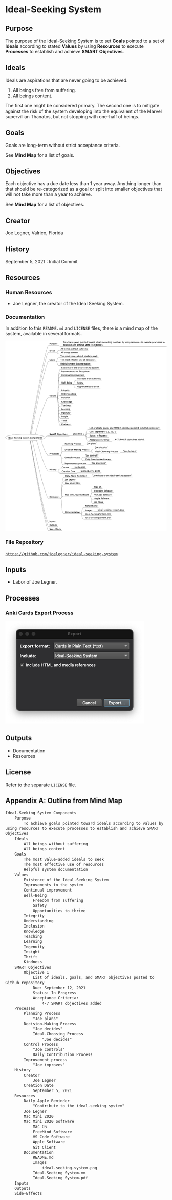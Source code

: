 # Ideal-Seeking System

## Purpose

The purpose of the Ideal-Seeking System is to set **Goals** pointed to a set of **Ideals** according to stated **Values** by using **Resources** to execute **Processes** to establish and achieve **SMART Objectives**.

## Ideals

Ideals are aspirations that are never going to be achieved.

1. All beings free from suffering.
1. All beings content.

The first one might be considered primary. The second one is to mitigate against the risk of the system developing into the equivalent of the Marvel supervillian Thanatos, but not stopping with one-half of beings.

## Goals

Goals are long-term without strict acceptance criteria.

See **Mind Map** for a list of goals.

## Objectives

Each objective has a due date less than 1 year away. Anything longer than that should be re-categorized as a goal or split into smaller objectives that will not take more than a year to achieve.

See **Mind Map** for a list of objectives.

## Creator

Joe Legner, Valrico, Florida

## History

September 5, 2021
: Initial Commit

## Resources

### Human Resources

- Joe Legner, the creator of the Ideal Seeking System.

### Documentation

In addition to this `README.md` and `LICENSE` files, there is a mind map of the system, available in several formats.

![Mind Map](images/ideal-seeking-system.png)

### File Repository

[`https://github.com/joelegner/ideal-seeking-system`](https://github.com/joelegner/ideal-seeking-system)

## Inputs

- Labor of Joe Legner.

## Processes

### Anki Cards Export Process

![Anki Card Export Dialog](images/anki-export-dialog.png)

## Outputs

- Documentation
- Resources

## License

Refer to the separate `LICENSE` file.

## Appendix A: Outline from Mind Map

```
Ideal-Seeking System Components
    Purpose
        To achieve goals pointed toward ideals according to values by using resources to execute processes to establish and achieve SMART Objectives
    Ideals
        All beings without suffering
        All beings content
    Goals
        The most value-added ideals to seek
        The most effective use of resources
        Helpful system documentation
    Values
        Existence of the Ideal-Seeking System
        Improvements to the system
        Continual improvement
        Well-Being
            Freedom from suffering
            Safety
            Opportunities to thrive
        Integrity
        Understanding
        Inclusion
        Knowledge
        Teaching
        Learning
        Ingenuity
        Insight
        Thrift
        Kindness
    SMART Objectives
        Objective 1
            List of ideals, goals, and SMART objectives posted to Github repository
            Due: September 12, 2021
            Status: In Progress
            Acceptance Criteria:
                4-7 SMART objectives added
    Processes
        Planning Process
            "Joe plans"
        Decision-Making Process
            "Joe decides"
            Ideal-Choosing Process
                "Joe decides"
        Control Process
            "Joe controls"
            Daily Contribution Process
        Improvement process
            "Joe improves"
    History
        Creator
            Joe Legner
        Creation Date
            September 5, 2021
    Resources
        Daily Apple Reminder
            "Contribute to the ideal-seeking system"
        Joe Legner
        Mac Mini 2020
        Mac Mini 2020 Software
            Mac OS
            FreeMind Software
            VS Code Software
            Apple Software
            Git Client
        Documentation
            README.md
            Images
                ideal-seeking-system.png
            Ideal-Seeking System.mm
            Ideal-Seeking System.pdf
    Inputs
    Outputs
    Side-Effects
```